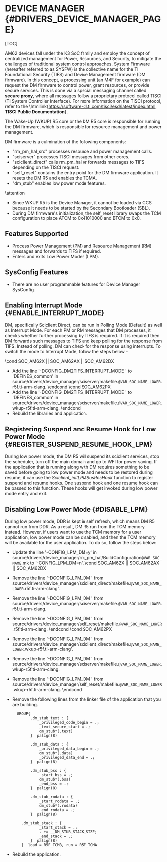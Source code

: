 # DEVICE MANAGER {#DRIVERS_DEVICE_MANAGER_PAGE}

[TOC]

AM62 devices fall under the K3 SoC family and employ the concept of centralized management for Power, Resources, and Security, to mitigate the challenges of traditional system control approaches. System Firmware (hereafter referred to as SYSFW) is the collective name for the TI Foundational Security (TIFS) and Device Management firmware (DM firmware). In this concept, a processing unit (an M4F for example) can request the DM firmware to control power, grant resources, or provide secure services. This is done via a special messaging channel called **secure proxy**, where all messages follow a proprietary protocol called TISCI (TI System Controller Interface). For more information on the TISCI protocol, refer to the \htmllink{https://software-dl.ti.com/tisci/esd/latest/index.html, **TISCI Public Documentation**}.

The Wake-Up (WKUP) R5 core or the DM R5 core is responsible for running the DM firmware, which is responsible for resource management and power management.

DM firmware is a culmination of the following components:
  - "rm_pm_hal_src" processes resource and power management calls.
  - "sciserver" processes TISCI messages from other cores.
  - "sciclient_direct" calls rm_pm_hal or forwards messages to TIFS depending on the TISCI request.
  - "self_reset" contains the entry point for the DM firmware application. It resets the DM R5 and enables the TCMA.
  - "dm_stub" enables low power mode features.

\attention
- Since WKUP R5 is the Device Manager, it cannot be loaded via CCS because it needs to be started by the Secondary Bootloader (SBL).
- During DM firmware's initialization, the self_reset library swaps the TCM configuration to place ATCM to 0x41010000 and BTCM to 0x0.

## Features Supported

- Process Power Management (PM) and Resource Management (RM) messages and forwards to TIFS if required.
- Enters and exits Low Power Modes (LPM).

## SysConfig Features

- There are no user programmable features for Device Manager SysConfig

## Enabling Interrupt Mode {#ENABLE_INTERRUPT_MODE}

DM, specifically Sciclient Direct, can be run in Polling Mode (Default) as well as Interrupt Mode. For each PM or RM messages that DM processes, it checks whether further processing by TIFS is required. If it is required then DM forwards such messages to TIFS and keep polling for the response from TIFS. Instead of polling, DM can check for the response using interrupts. To switch the mode to Interrupt Mode, follow the steps below -

\cond SOC_AM62X || SOC_AM62AX || SOC_AM62DX
  - Add the line '-DCONFIG_DM2TIFS_INTERRUPT_MODE \' to 'DEFINES_common' in source/drivers/device_manager/sciserver/makefile.`@VAR_SOC_NAME_LOWER`.r5f.ti-arm-clang.
\endcond
\cond SOC_AM62PX
  - Add the line '-DCONFIG_DM2TIFS_INTERRUPT_MODE \' to 'DEFINES_common' in source/drivers/device_manager/sciserver/makefile.`@VAR_SOC_NAME_LOWER`.wkup-r5f.ti-arm-clang.
\endcond
  - Rebuild the libraries and application.

## Registering Suspend and Resume Hook for Low Power Mode {#REGISTER_SUSPEND_RESUME_HOOK_LPM}

During low power mode, the DM R5 will suspend its sciclient services, stop the scheduler, turn off the main domain and go to WFI for power saving. If the application that is running along with DM requires something to be saved before going to low power mode and needs to be restored during resume, it can use the *Sciclient_initLPMSusResHook* function to register suspend and resume hooks. One suspend hook and one resume hook can be passed to this function. These hooks will get invoked during low power mode entry and exit.

## Disabling Low Power Mode {#DISABLE_LPM}

During low power mode, DDR is kept in self refresh, which means DM R5 cannot run from DDR. As a result, DM R5 run from the TCM memory instead. However, if users want to use the TCM memory for a user application, low power mode can be disabled, and then the TCM memory will be available for the user application. To do so, follow the steps below:

  - Update the  line '-CONFIG_LPM_DM=y' in  source/drivers/device_manager/rm_pm_hal/BuildConfiguration`@VAR_SOC_NAME`.mk to '-CONFIG_LPM_DM=n'.
\cond SOC_AM62X || SOC_AM62AX || SOC_AM62DX
  - Remove the  line '-DCONFIG_LPM_DM \' from  source/drivers/device_manager/sciclient_direct/makefile.`@VAR_SOC_NAME_LOWER`.r5f.ti-arm-clang'.
  - Remove the  line '-DCONFIG_LPM_DM \' from  source/drivers/device_manager/sciserver/makefile.`@VAR_SOC_NAME_LOWER`.r5f.ti-arm-clang.
  - Remove the  line '-DCONFIG_LPM_DM \' from  source/drivers/device_manager/self_reset/makefile.`@VAR_SOC_NAME_LOWER`.r5f.ti-arm-clang.
\endcond
\cond SOC_AM62PX
  - Remove the  line '-DCONFIG_LPM_DM \' from  source/drivers/device_manager/sciclient_direct/makefile.`@VAR_SOC_NAME_LOWER`.wkup-r5f.ti-arm-clang'.
  - Remove the  line '-DCONFIG_LPM_DM \' from  source/drivers/device_manager/sciserver/makefile.`@VAR_SOC_NAME_LOWER`.wkup-r5f.ti-arm-clang.
  - Remove the  line '-DCONFIG_LPM_DM \' from  source/drivers/device_manager/self_reset/makefile.`@VAR_SOC_NAME_LOWER`.wkup-r5f.ti-arm-clang.
\endcond
  - Remove the following lines from the linker file of the application that you are building.

          GROUP{
                .dm_stub_text : {
                    _privileged_code_begin = .;
                    _text_secure_start = .;
                    dm_stub*(.text)
                }  palign(8)

                .dm_stub_data : {
                    _privileged_data_begin = .;
                    dm_stub*(.data)
                    _privileged_data_end = .;
                }  palign(8)

                .dm_stub_bss : {
                    _start_bss = .;
                    dm_stub*(.bss)
                    _end_bss = .;
                }  palign(8)

                .dm_stub_rodata : {
                    _start_rodata = .;
                    dm_stub*(.rodata)
                    _end_rodata = .;
                }  palign(8)

            .dm_stub_stack : {
                    _start_stack = .;
                    . += __DM_STUB_STACK_SIZE;
                    _end_stack = .;
                }  palign(8)
            }  load = R5F_TCMB, run = R5F_TCMA
  - Rebuild the application.
